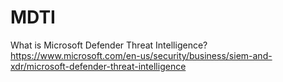 # MDTI

What is Microsoft Defender Threat Intelligence?
https://www.microsoft.com/en-us/security/business/siem-and-xdr/microsoft-defender-threat-intelligence
